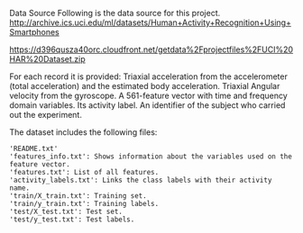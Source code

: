 Data Source
Following is the data source for this project.
http://archive.ics.uci.edu/ml/datasets/Human+Activity+Recognition+Using+Smartphones



https://d396qusza40orc.cloudfront.net/getdata%2Fprojectfiles%2FUCI%20HAR%20Dataset.zip

For each record it is provided:
    Triaxial acceleration from the accelerometer (total acceleration) and the estimated body acceleration.
    Triaxial Angular velocity from the gyroscope. 
    A 561-feature vector with time and frequency domain variables. 
    Its activity label. 
    An identifier of the subject who carried out the experiment.

The dataset includes the following files:

    'README.txt'
    'features_info.txt': Shows information about the variables used on the feature vector.
    'features.txt': List of all features.
    'activity_labels.txt': Links the class labels with their activity name.
    'train/X_train.txt': Training set.
    'train/y_train.txt': Training labels.
    'test/X_test.txt': Test set.
    'test/y_test.txt': Test labels.

